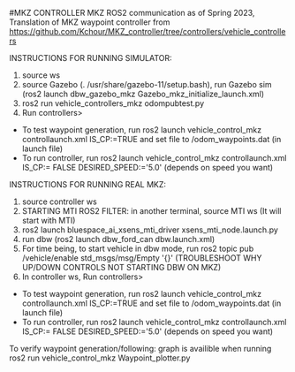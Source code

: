 #MKZ CONTROLLER 
MKZ ROS2 communication as of Spring 2023, Translation of MKZ waypoint controller from https://github.com/Kchour/MKZ_controller/tree/controllers/vehicle_controllers

INSTRUCTIONS FOR RUNNING SIMULATOR: 
1) source ws 
2) source Gazebo (. /usr/share/gazebo-11/setup.bash), run Gazebo sim (ros2 launch dbw_gazebo_mkz Gazebo_mkz_initialize_launch.xml)
3) ros2 run vehicle_controllers_mkz odompubtest.py 
4) Run controllers>
- To test waypoint generation, run ros2 launch vehicle_control_mkz controllaunch.xml IS_CP:=TRUE and set file to /odom_waypoints.dat (in launch file)
- To run controller, run ros2 launch vehicle_control_mkz controllaunch.xml IS_CP:= FALSE DESIRED_SPEED:='5.0' (depends on speed you want)

INSTRUCTIONS FOR RUNNING REAL MKZ: 
1) source controller ws 
2) STARTING MTI ROS2 FILTER: in another terminal, source MTI ws (It will start with MTI)
3) ros2 launch bluespace_ai_xsens_mti_driver xsens_mti_node.launch.py 
4) run dbw (ros2 launch dbw_ford_can dbw.launch.xml)
6) For time being, to start vehicle in dbw mode, run ros2 topic pub /vehicle/enable std_msgs/msg/Empty '{}'  (TROUBLESHOOT WHY UP/DOWN CONTROLS NOT STARTING DBW ON MKZ) 
7) In controller ws, Run controllers>
- To test waypoint generation, run ros2 launch vehicle_control_mkz controllaunch.xml IS_CP:=TRUE and set file to /odom_waypoints.dat (in launch file)
- To run controller, run ros2 launch vehicle_control_mkz controllaunch.xml IS_CP:= FALSE DESIRED_SPEED:='5.0' (depends on speed you want)

To verify waypoint generation/following: graph is availible when running ros2 run vehicle_control_mkz Waypoint_plotter.py 
